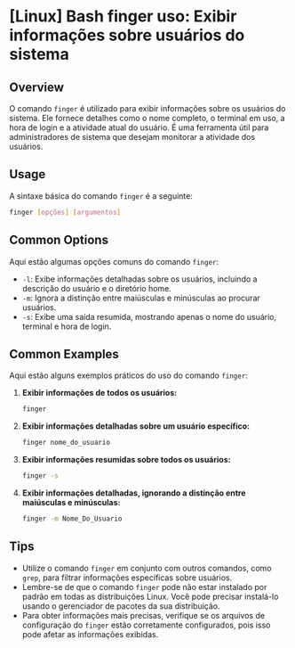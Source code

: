# [Linux] Bash finger uso: Exibir informações sobre usuários do sistema

## Overview
O comando `finger` é utilizado para exibir informações sobre os usuários do sistema. Ele fornece detalhes como o nome completo, o terminal em uso, a hora de login e a atividade atual do usuário. É uma ferramenta útil para administradores de sistema que desejam monitorar a atividade dos usuários.

## Usage
A sintaxe básica do comando `finger` é a seguinte:

```bash
finger [opções] [argumentos]
```

## Common Options
Aqui estão algumas opções comuns do comando `finger`:

- `-l`: Exibe informações detalhadas sobre os usuários, incluindo a descrição do usuário e o diretório home.
- `-m`: Ignora a distinção entre maiúsculas e minúsculas ao procurar usuários.
- `-s`: Exibe uma saída resumida, mostrando apenas o nome do usuário, terminal e hora de login.

## Common Examples
Aqui estão alguns exemplos práticos do uso do comando `finger`:

1. **Exibir informações de todos os usuários:**

   ```bash
   finger
   ```

2. **Exibir informações detalhadas sobre um usuário específico:**

   ```bash
   finger nome_do_usuario
   ```

3. **Exibir informações resumidas sobre todos os usuários:**

   ```bash
   finger -s
   ```

4. **Exibir informações detalhadas, ignorando a distinção entre maiúsculas e minúsculas:**

   ```bash
   finger -m Nome_Do_Usuario
   ```

## Tips
- Utilize o comando `finger` em conjunto com outros comandos, como `grep`, para filtrar informações específicas sobre usuários.
- Lembre-se de que o comando `finger` pode não estar instalado por padrão em todas as distribuições Linux. Você pode precisar instalá-lo usando o gerenciador de pacotes da sua distribuição.
- Para obter informações mais precisas, verifique se os arquivos de configuração do `finger` estão corretamente configurados, pois isso pode afetar as informações exibidas.
